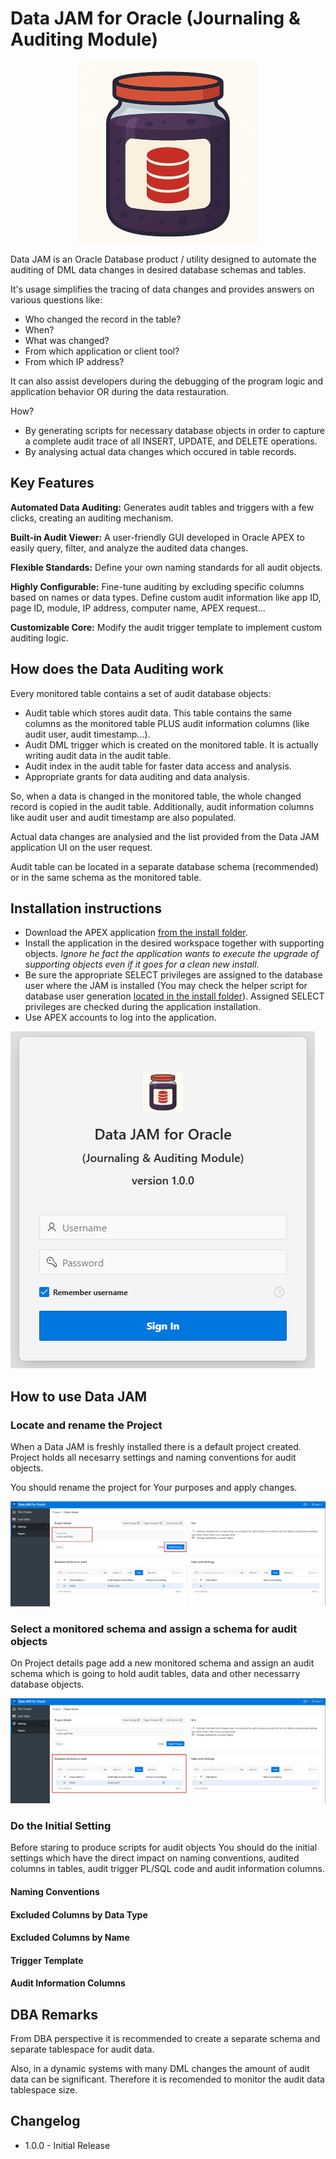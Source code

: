 # Data JAM for Oracle (Journaling & Auditing Module)

<p style="text-align:center;"><img src="img/icon.png"/></p>

Data JAM is an Oracle Database product / utility designed to automate the auditing of DML data changes in desired database schemas and tables.

It's usage simplifies the tracing of data changes and provides answers on various questions like:

- Who changed the record in the table?
- When?
- What was changed?
- From which application or client tool?
- From which IP address?

It can also assist developers during the debugging of the program logic and application behavior OR during the data restauration.

How?

- By generating scripts for necessary database objects in order to capture a complete audit trace of all INSERT, UPDATE, and DELETE operations.
- By analysing actual data changes which occured in table records.

## Key Features

**Automated Data Auditing:** Generates audit tables and triggers with a few clicks, creating an auditing mechanism.

**Built-in Audit Viewer:** A user-friendly GUI developed in Oracle APEX to easily query, filter, and analyze the audited data changes.

**Flexible Standards:** Define your own naming standards for all audit objects.

**Highly Configurable:** Fine-tune auditing by excluding specific columns based on names or data types. Define custom audit information like app ID, page ID, module, IP address, computer name, APEX request...

**Customizable Core:** Modify the audit trigger template to implement custom auditing logic.

## How does the Data Auditing work

Every monitored table contains a set of audit database objects:

- Audit table which stores audit data. This table contains the same columns as the monitored table PLUS audit information columns (like audit user, audit timestamp...).
- Audit DML trigger which is created on the monitored table. It is actually writing audit data in the audit table.
- Audit index in the audit table for faster data access and analysis.
- Appropriate grants for data auditing and data analysis.

So, when a data is changed in the monitored table, the whole changed record is copied in the audit table. Additionally, audit information columns like audit user and audit timestamp are also populated.

Actual data changes are analysied and the list provided from the Data JAM application UI on the user request.

Audit table can be located in a separate database schema (recommended) or in the same schema as the monitored table.

## Installation instructions

- Download the APEX application [from the install folder](https://github.com/zorantica/data-jam/blob/main/install/jam.sql).
- Install the application in the desired workspace together with supporting objects. *Ignore he fact the application wants to execute the upgrade of supporting objects even if it goes for a clean new install.*
- Be sure the appropriate SELECT privileges are assigned to the database user where the JAM is installed (You may check the helper script for database user generation [located in the install folder](https://github.com/zorantica/data-jam/blob/main/install/user.sql)). Assigned SELECT privileges are checked during the application installation.
- Use APEX accounts to log into the application.

![alt text](img/login.png)

## How to use Data JAM

### Locate and rename the Project

When a Data JAM is freshly installed there is a default project created. Project holds all necesarry settings and naming conventions for audit objects.

You should rename the project for Your purposes and apply changes.

![alt text](img/Settings01.png)

### Select a monitored schema and assign a schema for audit objects

On Project details page add a new monitored schema and assign an audit schema which is going to hold audit tables, data and other necessarry database objects.

![alt text](img/Schema01.png)

### Do the Initial Setting

Before staring to produce scripts for audit objects You should do the initial settings which have the direct impact on naming conventions, audited columns in tables, audit trigger PL/SQL code and audit information columns.

#### Naming Conventions

#### Excluded Columns by Data Type

#### Excluded Columns by Name

#### Trigger Template

#### Audit Information Columns

## DBA Remarks

From DBA perspective it is recommended to create a separate schema and separate tablespace for audit data.

Also, in a dynamic systems with many DML changes the amount of audit data can be significant. Therefore it is recomended to monitor the audit data tablespace size.

## Changelog

- 1.0.0 - Initial Release
